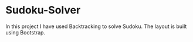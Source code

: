 # Sudoku-Solver
In this project I have used Backtracking to solve Sudoku. The layout is built using Bootstrap.
